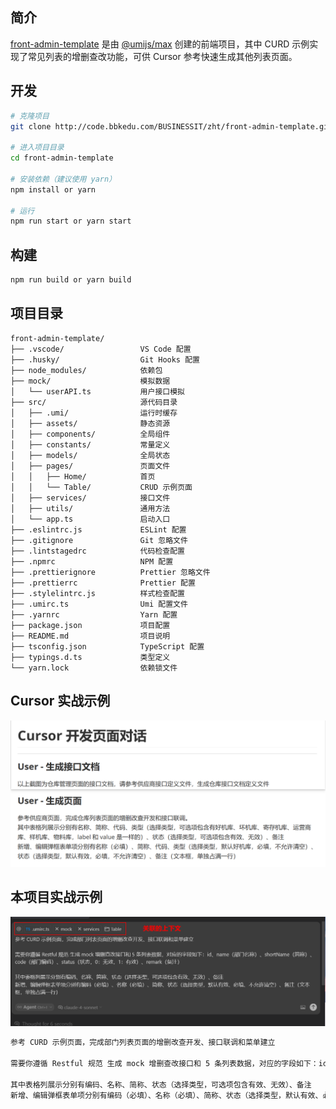 ## 简介

[front-admin-template](http://code.bbkedu.com/BUSINESSIT/zht/front-admin-template) 是由 [@umijs/max](https://umijs.org/docs/max/introduce) 创建的前端项目，其中 CURD 示例实现了常见列表的增删查改功能，可供 Cursor 参考快速生成其他列表页面。

## 开发

```bash
# 克隆项目
git clone http://code.bbkedu.com/BUSINESSIT/zht/front-admin-template.git

# 进入项目目录
cd front-admin-template

# 安装依赖（建议使用 yarn）
npm install or yarn

# 运行
npm run start or yarn start
```

## 构建

```bash
npm run build or yarn build
```

## 项目目录

```
front-admin-template/
├── .vscode/                 VS Code 配置
├── .husky/                  Git Hooks 配置
├── node_modules/            依赖包
├── mock/                    模拟数据
│   └── userAPI.ts           用户接口模拟
├── src/                     源代码目录
│   ├── .umi/                运行时缓存
│   ├── assets/              静态资源
│   ├── components/          全局组件
│   ├── constants/           常量定义
│   ├── models/              全局状态
│   ├── pages/               页面文件
│   │   ├── Home/            首页
│   │   └── Table/           CRUD 示例页面
│   ├── services/            接口文件
│   ├── utils/               通用方法
│   └── app.ts               启动入口
├── .eslintrc.js             ESLint 配置
├── .gitignore               Git 忽略文件
├── .lintstagedrc            代码检查配置
├── .npmrc                   NPM 配置
├── .prettierignore          Prettier 忽略文件
├── .prettierrc              Prettier 配置
├── .stylelintrc.js          样式检查配置
├── .umirc.ts                Umi 配置文件
├── .yarnrc                  Yarn 配置
├── package.json             项目配置
├── README.md                项目说明
├── tsconfig.json            TypeScript 配置
├── typings.d.ts             类型定义
└── yarn.lock                依赖锁文件
```

## Cursor 实战示例

![](./public/images/cursor-demo.png)

## 本项目实战示例

![](./public/images/cursor-demo2.png)

```bash
参考 CURD 示例页面，完成部门列表页面的增删改查开发、接口联调和菜单建立

需要你遵循 Restful 规范 生成 mock 增删查改接口和 5 条列表数据，对应的字段如下：id、name（部门名称）、shortName（简称）、code（部门编码）、status（状态，0：无效，1：有效）、remark（备注）

其中表格列展示分别有编码、名称、简称、状态（选择类型，可选项包含有效、无效）、备注
新增、编辑弹框表单项分别有编码（必填）、名称（必填）、简称、状态（选择类型，默认有效、必填、不允许清空）、备注（文本框，单独占满一行）
```
